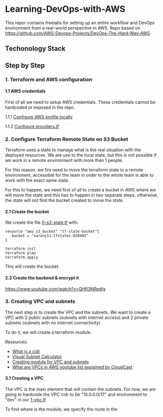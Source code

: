 # Learning-DevOps-with-AWS
This repor contains freelabs for setting up an entire workflow and DevOps environment from a real-world perspective in AWS. Repo based on https://github.com/AWS-Devops-Projects/DevOps-The-Hard-Way-AWS.

## Techonology Stack

## Step by Step
### 1. Terraform and AWS configuration
 #### 1.1 AWS credentials
   First of all we need to setup AWS credentials. These credentials cannot be hardcoded or exposed in the repo.
   
   1.1.1 [Configure AWS profile locally](https://docs.aws.amazon.com/toolkit-for-visual-studio/latest/user-guide/keys-profiles-credentials.html)
   
   1.1.2 [Configure providers.tf](https://github.com/Sarony11/Learning-DevOps-with-AWS/commit/981b956758421770ccc5837f662ceb4877458dcd)
### 2. Configure Terraform Remote State on S3 Bucket
Terraform uses a state to manage what is the real situation with the deployed resources. We are use to the local state, but this is not possible if we work in a remote environment with more than 1 people.

For this reason, we firs need to move the terraform state to a remote environment, accessible for the team in order to the whole team is able to work with the exact same state.

For this to happen, we need first of all to create a bucket in AWS where we will move the state and this has to happen in two separate steps, otherwise, the state will not find the bucket created to move the state.

 #### 2.1 Create the bucket
 We create the file [0-s3-state.tf](https://github.com/Sarony11/Learning-DevOps-with-AWS/blob/main/aws/0-s3-state.tf) with:

 ```
 resource "aws_s3_bucket" "tf-state-bucket"{
    bucket = "sarony11-tfstates-638492"
}
```
```
terraform init
terraform plan
terraform apply
```
This will create the bucket.
 #### 2.2 Create the backend & encrypt it
 https://www.youtube.com/watch?v=QHfI3NRedIg

### 3. Creating VPC and subnets
The next step is to create the VPC and the subnets. We want to create a VPC with 2 public subnets (subnets with internet access) and 2 private subnets (subnets with no internet connectivity)

To do it, we will create a terraform module.

Resources:
- [What is a cidr](https://en.wikipedia.org/wiki/Classless_Inter-Domain_Routing)
- [Visual Subnet Calculator](https://www.davidc.net/sites/default/subnets/subnets.html)
- [Creating module for VPC and subnets](https://www.youtube.com/watch?v=IpN0ZiXmufM)
- [What are VPCs in AWS youtube list explained by CloudCast](https://www.youtube.com/watch?v=Ix58fYcnbVc&list=PLI8rNSktL2DRJ-NtEYS4wT3OEGqxLtwBY)

#### 3.1 Creating a VPC
The VPC is the main element that will contain the subnets. For now, we are going to hardcode the VPC cidr to be "10.0.0.0/17" and environment to "dev" in our [1-vpc.tf](https://github.com/Sarony11/Learning-DevOps-with-AWS/blob/main/aws/1-vpc.tf).

To find where is the module, we specify the route in the 